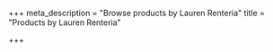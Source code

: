 +++
meta_description = "Browse products by Lauren Renteria"
title = "Products by Lauren Renteria"

+++
